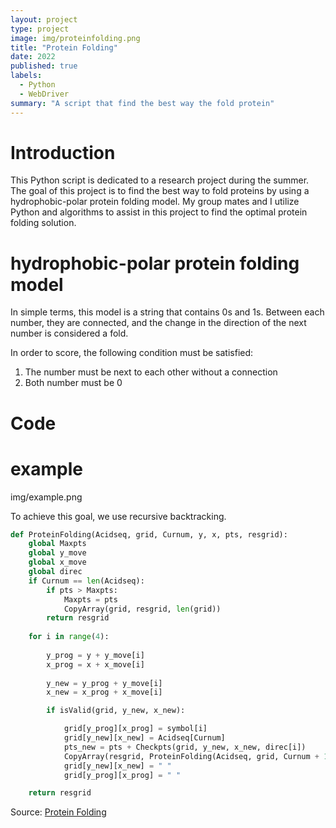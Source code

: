 ```yaml
---
layout: project
type: project
image: img/proteinfolding.png
title: "Protein Folding"
date: 2022
published: true
labels:
  - Python
  - WebDriver
summary: "A script that find the best way the fold protein"
---
```

# Introduction
This Python script is dedicated to a research project during the summer. The goal of this project is to find the best way to fold proteins by using a hydrophobic-polar protein folding model. My group mates and I utilize Python and algorithms to assist in this project to find the optimal protein folding solution. 

# hydrophobic-polar protein folding model

In simple terms, this model is a string that contains 0s and 1s. Between each number, they are connected, and the change in the direction of the next number is considered a fold.

In order to score, the following condition must be satisfied:

1. The number must be next to each other without a connection
2. Both number must be 0

# Code

# example

img/example.png

To achieve this goal, we use recursive backtracking.
```python
def ProteinFolding(Acidseq, grid, Curnum, y, x, pts, resgrid):
    global Maxpts
    global y_move
    global x_move
    global direc
    if Curnum == len(Acidseq):
        if pts > Maxpts:
            Maxpts = pts
            CopyArray(grid, resgrid, len(grid))
        return resgrid
    
    for i in range(4):
        
        y_prog = y + y_move[i]
        x_prog = x + x_move[i]
        
        y_new = y_prog + y_move[i]
        x_new = x_prog + x_move[i]

        if isValid(grid, y_new, x_new):

            grid[y_prog][x_prog] = symbol[i]
            grid[y_new][x_new] = Acidseq[Curnum]
            pts_new = pts + Checkpts(grid, y_new, x_new, direc[i])
            CopyArray(resgrid, ProteinFolding(Acidseq, grid, Curnum + 1, y_new, x_new, pts_new, resgrid), len(grid))
            grid[y_new][x_new] = " "
            grid[y_prog][x_prog] = " "

    return resgrid
```

Source: <a href="https://github.com/shu4dev/ProteinFolding"><i class="large github icon "></i>Protein Folding</a>
